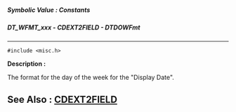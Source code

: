 ##### Symbolic Value : Constants
##### DT_WFMT_xxx - CDEXT2FIELD - DTDOWFmt
---
```
#include <misc.h>
```
**Description :**

The format for the day of the week for the "Display Date".

**See Also :**
[CDEXT2FIELD](/domino-c-api-docs/reference/Data/CDEXT2FIELD)
---
